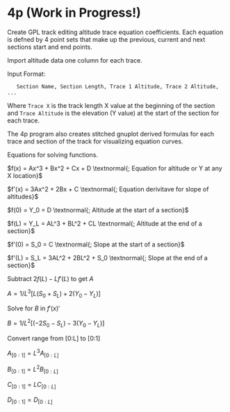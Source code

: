 # 4p (Work in Progress!)
Create GPL track editing altitude trace equation coefficients. Each equation is defned by 4 point sets that make up the previous, current and next sections start and end points. 

Import altitude data one column for each trace.

Input Format:

`   Section Name, Section Length, Trace 1 Altitude, Trace 2 Altitude, ...`

Where `Trace X` is the track length X value at the beginning of the section and `Trace Altitude` is the elevation (Y value) at the start of the section for each trace.

The 4p program also creates stitched gnuplot derived formulas for each trace and section of the track for visualizing equation curves. 


Equations for solving functions. 

$f(x) = Ax^3 + Bx^2 + Cx + D  \textnormal{; Equation for altitude or Y at any X location}$

$f'(x) = 3Ax^2 + 2Bx + C  \textnormal{;  Equation derivitave for slope of altitudes}$

$f(0) = Y_0 = D  \textnormal{;  Altitude at the start of a section}$

$f(L) = Y_L = AL^3 + BL^2 + CL   \textnormal{;  Altitude at the end of a section}$

$f'(0) = S_0 = C   \textnormal{;  Slope at the start of a section}$

$f'(L) = S_L = 3AL^2 + 2BL^2 + S_0   \textnormal{;   Slope at the end of a section}$


Subtract $2f(L) - Lf'(L)$ to get $A$

$A = 1/L^3 [L(S_0 + S_L) + 2(Y_0 - Y_L)]$

Solve for $B$ in $f'(x)'$

$B = 1/L^2 [(-2S_0 - S_L) - 3(Y_0 - Y_L)]$

Convert range from [0:L] to [0:1]

$A_{[0:1]} = L^3 A_{[0:L]}$

$B_{[0:1]} = L^2 B_{[0:L]}$

$C_{[0:1]} = L C_{[0:L]}$

$D_{[0:1]} = D_{[0:L]}$


